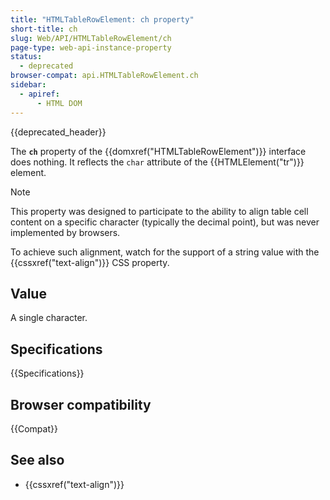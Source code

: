 ```yaml
---
title: "HTMLTableRowElement: ch property"
short-title: ch
slug: Web/API/HTMLTableRowElement/ch
page-type: web-api-instance-property
status:
  - deprecated
browser-compat: api.HTMLTableRowElement.ch
sidebar:
  - apiref:
      - HTML DOM
---
```


{{deprecated_header}}

The **`ch`** property of the {{domxref("HTMLTableRowElement")}} interface does nothing. It reflects the `char` attribute of the {{HTMLElement("tr")}} element.

> [!NOTE]
> This property was designed to participate to the ability to align table cell content on a specific character (typically the decimal point), but was never implemented by browsers.
>
> To achieve such alignment, watch for the support of a string value with the {{cssxref("text-align")}} CSS property.

## Value

A single character.

## Specifications

{{Specifications}}

## Browser compatibility

{{Compat}}

## See also

- {{cssxref("text-align")}}
